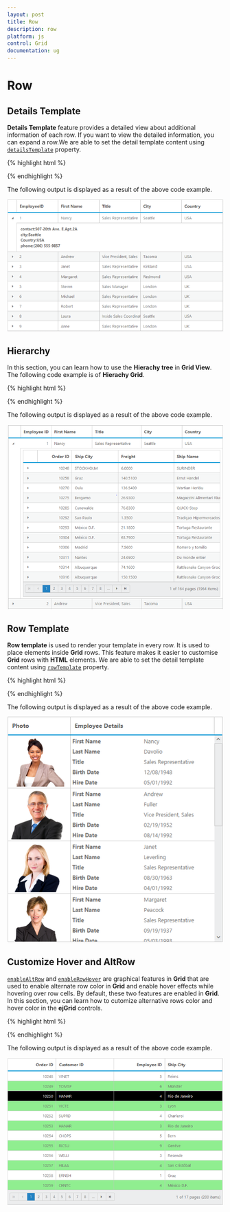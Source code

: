 ```yaml
---
layout: post
title: Row
description: row
platform: js
control: Grid
documentation: ug
---
```


# Row

## Details Template

**Details Template** feature provides a detailed view about additional information of each row. If you want to view the detailed information, you can expand a row.We are able to set the detail template content using [`detailsTemplate`](/js/api/ejgrid#members:detailstemplate "detailsTemplate") property.

{% highlight html %}

<div id="Grid"></div>
<script id="tabGridContents" type="text/x-jsrender">
  <div id="contact{{:EmployeeID}}" style="font-weight:bold; padding:5px;">
      <div id="cont">
          contact:{{:Address}}<br />
          city:{{:City}}<br />
          Country:{{:Country}}<br />
          phone:{{:HomePhone}}<br />
      </div>
  </div>
</script>
<script type="text/javascript">
  $(function () {
      $("#Grid").ejGrid({
          // the datasource "window.employeeView" is referred from jsondata.min.js
          dataSource: ej.DataManager(window.employeeView).executeLocal(ej.Query().take(9)),
          detailsTemplate: "#tabGridContents", // detail template
      });
  });
</script>

{% endhighlight %}



The following output is displayed as a result of the above code example.

![](/js/Grid/Row_images/Row_img1.png)

## Hierarchy

In this section, you can learn how to use the **Hierachy tree** in **Grid View**. The following code example is of **Hierachy Grid**.

{% highlight html %}

   <div id="Grid"></div>
<script id="tabGridContents" type="text/x-jsrender">
  <div class="tabcontrol" id="Test">
      <div id="detailGrid">
          <label id="employeeDet" style="display: none">{{:EmployeeID}}</label>
      </div>
      </div>
</script>
<script type="text/javascript">
  $(function () {
      $("#Grid").ejGrid({
          // the datasource "window.employeeView" is referred from jsondata.min.js
          dataSource: ej.DataManager(window.employeeView).executeLocal(ej.Query().take(9)),
          detailsTemplate: "#tabGridContents",
          detailData: "detailGridData",
      });
  });
  function detailGridData(e) {
      var filteredData = e.detailsElement.find("#employeeDet").text();
      // the datasource "window.ordersView" is referred from jsondata.min.js
      var data = ej.DataManager(window.ordersView).executeLocal(ej.Query().where("EmployeeID", "equal", parseInt(filteredData), true));
      e.detailsElement.find("#detailGrid").ejGrid({
          dataSource: data,
      });
  }
</script>


{% endhighlight %}



The following output is displayed as a result of the above code example.

![](/js/Grid/Row_images/Row_img2.png)

## Row Template

**Row template** is used to render your template in every row. It is used to place elements inside **Grid** rows. This feature makes it easier to customise **Grid** rows with **HTML** elements. We are able to set the detail template content using [`rowTemplate`](/js/api/ejgrid#members:rowtemplate "rowTemplate") property.

{% highlight html %}

<div id="Grid"></div>
<script id="templateData" type="text/x-jsrender">
  <tr>
      <td class="photo">
          <img style="width:130px;height: 160px" src="http://js.syncfusion.com/demos/web/themes/images/Employees//{{:EmployeeID}}.png" alt="{{:EmployeeID}}" />
      </td>
      <td class="details">
          <table class="CardTable" cellpadding="3" cellspacing="6">
              <colgroup>
                  <col width="50%">
                  <col width="50%">
              </colgroup>
              <tbody>
                  <tr>
                      <td class="CardHeader">First Name: </td>
                      <td style="padding:20px">{{:FirstName}} </td>
                  </tr>
                  <tr>
  
                      <td class="CardHeader">
                          Birth Date:
                      </td>
                      <td style="padding:20px">
                          {{:BirthDate.toLocaleDateString()}}
                      </td>
                  </tr>
                  <tr>
  
                      <td class="CardHeader">
                          Hire Date:
                      </td>
                      <td style="padding:20px">
                          {{:HireDate.toLocaleDateString()}}
                      </td>
                  </tr>
              </tbody>
          </table>
      </td>
  </tr>
</script>
<style>
  .CardHeader {
  font-weight: bold;
  font-size: 14px;
  padding: 20px;
  }
</style>
<script type="text/javascript">
  $(function () {
      $("#Grid").ejGrid({
          // the datasource "window.employeeData" is referred from templatelocaldata.js
          dataSource: window.employeeView,
          allowScrolling: true,
          scrollSettings: { height: 480, width: 500 },
          rowTemplate: "#templateData",   // row template
          columns: [
          { headerText: "Photo", width: 30 },
          { headerText: 'Employee Details', width: 70 }
          ]
      });
  });
</script>


{% endhighlight %}



The following output is displayed as a result of the above code example.

![](/js/Grid/Row_images/Row_img3.png)

## Customize Hover and AltRow 

[`enableAltRow`](/js/api/ejgrid#members:enablealtrow "enableAltRow") and [`enableRowHover`](/js/api/ejgrid#members:enablerowhover "enableRowHover") are graphical features in **Grid** that are used to enable alternate row color in **Grid** and enable hover effects while hovering over row cells. By default, these two features are enabled in **Grid**. In this section, you can learn how to cutomize alternative rows color and hover color in the **ejGrid** controls.

{% highlight html %}

 <style>
  .e-grid .e-alt_row {
  background-color: lightgreen !important;
  }
  .e-grid .e-hover {
  background: black !important;
  }
</style>
<body>
  <div id="Grid"></div>
  <script type="text/javascript">
    $(function(){
        $("#Grid").ejGrid({
            // the datasource "window.gridData" is referred from jsondata.min.js
            dataSource: window.gridData,
            enableRowHover: true,
            enableAltRow: true,
            allowPaging: true,
            pageSettings: { pageSize: 5 },
        });
    });
  </script>
</body>


{% endhighlight %}



The following output is displayed as a result of the above code example.

![](/js/Grid/Row_images/Row_img4.png)

